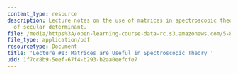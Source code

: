 ```yaml
---
content_type: resource
description: Lecture notes on the use of matrices in spectroscopic theory and derivation
  of secular determinant.
file: /media/https%3A/open-learning-course-data-rc.s3.amazonaws.com/5-80-small-molecule-spectroscopy-and-dynamics-fall-2008/1f7cc8b95eef67f4b293b2aa0eefcfe7_01_090308_580.pdf
file_type: application/pdf
resourcetype: Document
title: 'Lecture #1: Matrices are Useful in Spectroscopic Theory '
uid: 1f7cc8b9-5eef-67f4-b293-b2aa0eefcfe7
---
```

